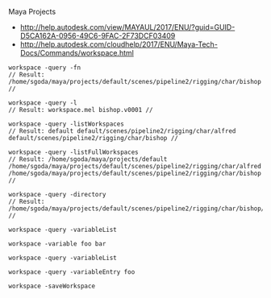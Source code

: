 Maya Projects

* http://help.autodesk.com/view/MAYAUL/2017/ENU/?guid=GUID-D5CA162A-0956-49C6-9FAC-2F73DCF03409
* http://help.autodesk.com/cloudhelp/2017/ENU/Maya-Tech-Docs/Commands/workspace.html

```
workspace -query -fn
// Result: /home/sgoda/maya/projects/default/scenes/pipeline2/rigging/char/bishop //

workspace -query -l
// Result: workspace.mel bishop.v0001 //

workspace -query -listWorkspaces
// Result: default default/scenes/pipeline2/rigging/char/alfred default/scenes/pipeline2/rigging/char/bishop //

workspace -query -listFullWorkspaces
// Result: /home/sgoda/maya/projects/default /home/sgoda/maya/projects/default/scenes/pipeline2/rigging/char/alfred /home/sgoda/maya/projects/default/scenes/pipeline2/rigging/char/bishop // 

workspace -query -directory
// Result: /home/sgoda/maya/projects/default/scenes/pipeline2/rigging/char/bishop/ // 

workspace -query -variableList

workspace -variable foo bar

workspace -query -variableList

workspace -query -variableEntry foo

workspace -saveWorkspace
```
